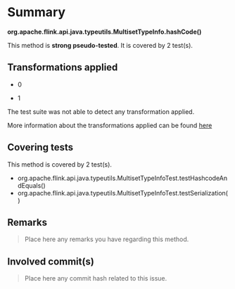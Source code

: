 # Summary
**org.apache.flink.api.java.typeutils.MultisetTypeInfo.hashCode()**

This method is **strong pseudo-tested**.
It is covered by 2 test(s). 


## Transformations applied

- 0

- 1


The test suite was not able to detect any transformation applied.

More information about the transformations applied can be found [here](https://github.com/STAMP-project/pitest-descartes)

## Covering tests
This method is covered by 2 test(s).
* org.apache.flink.api.java.typeutils.MultisetTypeInfoTest.testHashcodeAndEquals()
* org.apache.flink.api.java.typeutils.MultisetTypeInfoTest.testSerialization()


## Remarks
> Place here any remarks you have regarding this method.

## Involved commit(s)

> Place here any commit hash related to this issue.
